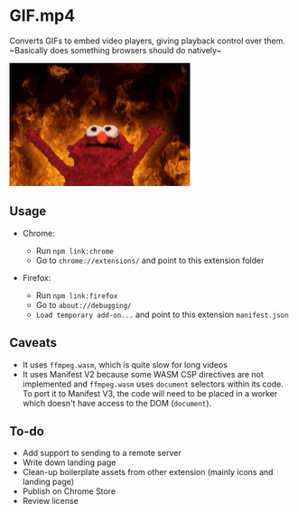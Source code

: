 # GIF.mp4

Converts GIFs to embed video players, giving playback control over them. ~Basically does something browsers should do natively~

![](./demo/demo.gif)

## Usage

- Chrome: 
  - Run `npm link:chrome`
  - Go to `chrome://extensions/` and point to this extension folder

- Firefox:
  - Run `npm link:firefox`
  - Go to `about://debugging/`
  - `Load temporary add-on...` and point to this extension `manifest.json`

## Caveats

- It uses `ffmpeg.wasm`, which is quite slow for long videos
- It uses Manifest V2 because some WASM CSP directives are not implemented and `ffmpeg.wasm` uses `document` selectors within its code. To port it to Manifest V3, the code will need to be placed in a worker which doesn't have access to the DOM (`document`).

## To-do

- Add support to sending to a remote server
- Write down landing page
- Clean-up boilerplate assets from other extension (mainly icons and landing page)
- Publish on Chrome Store
- Review license
